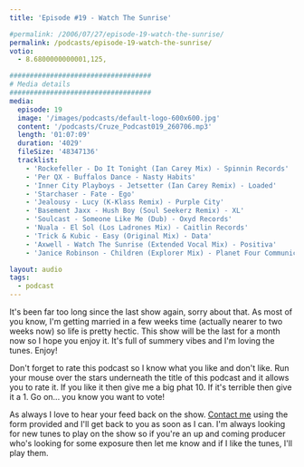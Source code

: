 ```yaml
---
title: 'Episode #19 - Watch The Sunrise'

#permalink: /2006/07/27/episode-19-watch-the-sunrise/
permalink: /podcasts/episode-19-watch-the-sunrise/
votio:
  - 8.6800000000001,125,

###################################
# Media details
###################################
media:
  episode: 19
  image: '/images/podcasts/default-logo-600x600.jpg'
  content: '/podcasts/Cruze_Podcast019_260706.mp3'
  length: '01:07:09'
  duration: '4029'
  fileSize: '48347136'
  tracklist:
    - 'Rockefeller - Do It Tonight (Ian Carey Mix) - Spinnin Records'
    - 'Per QX - Buffalos Dance - Nasty Habits'
    - 'Inner City Playboys - Jetsetter (Ian Carey Remix) - Loaded'
    - 'Starchaser - Fate - Ego'
    - 'Jealousy - Lucy (K-Klass Remix) - Purple City'
    - 'Basement Jaxx - Hush Boy (Soul Seekerz Remix) - XL'
    - 'Soulcast - Someone Like Me (Dub) - Oxyd Records'
    - 'Nuala - El Sol (Los Ladrones Mix) - Caitlin Records'
    - 'Trick & Kubic - Easy (Original Mix) - Data'
    - 'Axwell - Watch The Sunrise (Extended Vocal Mix) - Positiva'
    - 'Janice Robinson - Children (Explorer Mix) - Planet Four Communications'

layout: audio
tags:
  - podcast
---
```


It's been far too long since the last show again, sorry about that. As most of you know, I'm getting married in a few weeks time (actually nearer to two weeks now) so life is pretty hectic. This show will be the last for a month now so I hope you enjoy it. It's full of summery vibes and I'm loving the tunes. Enjoy!

Don't forget to rate this podcast so I know what you like and don't like. Run your mouse over the stars underneath the title of this podcast and it allows you to rate it. If you like it then give me a big phat 10. If it's terrible then give it a 1. Go on... you know you want to vote!

As always I love to hear your feed back on the show. [Contact me][16] using the form provided and I'll get back to you as soon as I can. I'm always looking for new tunes to play on the show so if you're an up and coming producer who's looking for some exposure then let me know and if I like the tunes, I'll play them.

[1]: http://www.ian45carey.com/
[2]: http://www.spinninrecords.nl/
[3]: http://www.perqx.com/
[4]: http://www.loadedrecords.com/
[5]: http://www.oxyd.it/oxyd_html/oxyd_artists_starchaser.htm
[6]: http://www.purplecitymusic.com/
[7]: http://www.basementjaxx.co.uk/
[8]: http://www.soulseekerz.com/
[9]: http://www.oxyd.it/
[10]: http://www.caitlinrecords.com/artists/page9/page9.html
[11]: http://www.caitlinrecords.com/
[12]: http://www.trick-kubic.de/
[13]: http://www.ministryofsound.com/home/
[14]: http://www.axwell.co.uk/
[15]: http://www.positivarecords.com/
[16]: /contact
